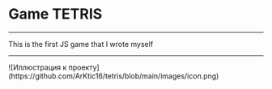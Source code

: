 <h1>Game TETRIS</h1>
<hr>
This is the first JS game that I wrote myself
<hr>
![Иллюстрация к проекту](https://github.com/ArKtic16/tetris/blob/main/images/icon.png)
